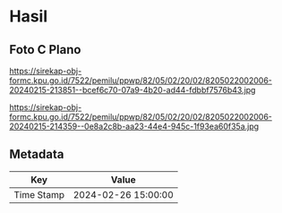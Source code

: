 # Hasil

## Foto C Plano

https://sirekap-obj-formc.kpu.go.id/7522/pemilu/ppwp/82/05/02/20/02/8205022002006-20240215-213851--bcef6c70-07a9-4b20-ad44-fdbbf7576b43.jpg

https://sirekap-obj-formc.kpu.go.id/7522/pemilu/ppwp/82/05/02/20/02/8205022002006-20240215-214359--0e8a2c8b-aa23-44e4-945c-1f93ea60f35a.jpg


## Metadata

| Key        | Value               |
| ---------- | ------------------- |
| Time Stamp | 2024-02-26 15:00:00 |



